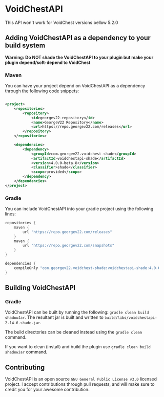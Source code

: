# VoidChestAPI

This API won't work for VoidChest versions bellow 5.2.0

## Adding VoidChestAPI as a dependency to your build system

**Warning:**
**Do NOT shade the VoidChestAPI to your plugin but make your plugin depend/soft-depend to VoidChest**

### Maven

You can have your project depend on VoidChestAPI as a dependency through the following code snippets:

```xml

<project>
    <repositories>
        <repository>
            <id>georgev22-repository</id>
            <name>GeorgeV22 Repository</name>
            <url>https://repo.georgev22.com/releases</url>
        </repository>
    </repositories>

    <dependencies>
        <dependency>
            <groupId>com.georgev22.voidchest-shade</groupId>
            <artifactId>voidchestapi-shade</artifactId>
            <version>4.0.0-beta.8</version>
            <classifier>shade</classifier>
            <scope>provided</scope>
        </dependency>
    </dependencies>
</project>
```

### Gradle

You can include VoidChestAPI into your gradle project using the following lines:

```groovy
repositories {
    maven {
        url "https://repo.georgev22.com/releases"
    }
    maven {
        url "https://repo.georgev22.com/snapshots"
    }
}

dependencies {
    compileOnly "com.georgev22.voidchest-shade:voidchestapi-shade:4.0.0-beta.8"
}
```

## Building VoidChestAPI

### Gradle

VoidChestAPI can be built by running the following: `gradle clean build shadowJar`. The resultant jar is built and
written
to `build/libs/voidchestapi-2.14.0-shade.jar`.

The build directories can be cleaned instead using the `gradle clean` command.

If you want to clean (install) and build the plugin use `gradle clean build shadowJar` command.

## Contributing

VoidChestAPI is an open source `GNU General Public License v3.0` licensed project. I accept contributions through pull
requests, and will make sure to credit you for your awesome contribution.
